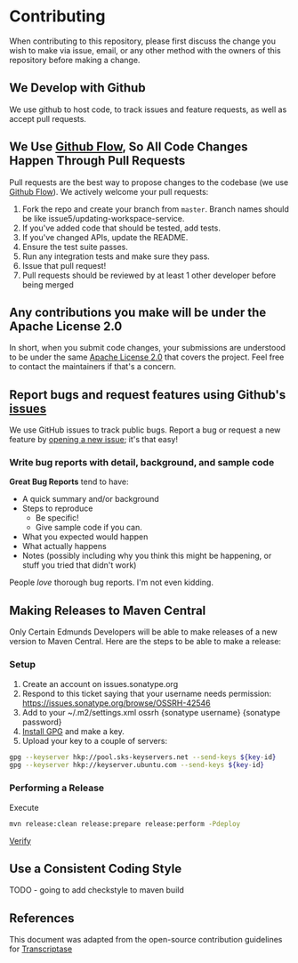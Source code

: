 # Contributing

When contributing to this repository, please first discuss the change you wish to make via issue,
email, or any other method with the owners of this repository before making a change. 

## We Develop with Github
We use github to host code, to track issues and feature requests, as well as accept pull requests.

## We Use [Github Flow](https://guides.github.com/introduction/flow/index.html), So All Code Changes Happen Through Pull Requests
Pull requests are the best way to propose changes to the codebase (we use [Github Flow](https://guides.github.com/introduction/flow/index.html)). We actively welcome your pull requests:

1. Fork the repo and create your branch from `master`. Branch names should be like issue5/updating-workspace-service.
2. If you've added code that should be tested, add tests.
3. If you've changed APIs, update the README.
4. Ensure the test suite passes.
5. Run any integration tests and make sure they pass.
6. Issue that pull request!
7. Pull requests should be reviewed by at least 1 other developer before being merged

## Any contributions you make will be under the Apache License 2.0
In short, when you submit code changes, your submissions are understood to be under the same [Apache License 2.0](https://choosealicense.com/licenses/apache-2.0/) that covers the project. Feel free to contact the maintainers if that's a concern.

## Report bugs and request features using Github's [issues](https://github.com/edmunds/databricks-rest-client/issues)
We use GitHub issues to track public bugs. Report a bug or request a new feature by [opening a new issue](); it's that easy!

### Write bug reports with detail, background, and sample code

**Great Bug Reports** tend to have:

- A quick summary and/or background
- Steps to reproduce
  - Be specific!
  - Give sample code if you can.
- What you expected would happen
- What actually happens
- Notes (possibly including why you think this might be happening, or stuff you tried that didn't work)

People *love* thorough bug reports. I'm not even kidding.

## Making Releases to Maven Central
Only Certain Edmunds Developers will be able to make releases of a new version to Maven Central.
Here are the steps to be able to make a release:
### Setup
1. Create an account on issues.sonatype.org
2. Respond to this ticket saying that your username needs permission:
https://issues.sonatype.org/browse/OSSRH-42546
3. Add to your ~/.m2/settings.xml
    <server>
      <id>ossrh</id>
      <username>{sonatype username}</username>
      <password>{sonatype password}</password>
    </server>
4. [Install GPG](https://central.sonatype.org/pages/working-with-pgp-signatures.html) and make a key.
5. Upload your key to a couple of servers:
```bash
gpg --keyserver hkp://pool.sks-keyservers.net --send-keys ${key-id}
gpg --keyserver hkp://keyserver.ubuntu.com --send-keys ${key-id}
```
### Performing a Release
Execute
```bash
mvn release:clean release:prepare release:perform -Pdeploy
```
[Verify](https://oss.sonatype.org/#nexus-search;quick~databricks-rest-client)


## Use a Consistent Coding Style
TODO - going to add checkstyle to maven build

## References
This document was adapted from the open-source contribution guidelines for [Transcriptase](https://gist.github.com/briandk/3d2e8b3ec8daf5a27a62)